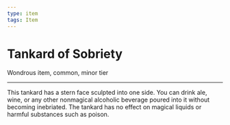 ```yaml
---
type: item
tags: Item
---
```


# Tankard of Sobriety

Wondrous item, common, minor tier

---

This tankard has a stern face sculpted into one side. You can drink ale, wine, or any other nonmagical alcoholic beverage poured into it without becoming inebriated. The tankard has no effect on magical liquids or harmful substances such as poison.